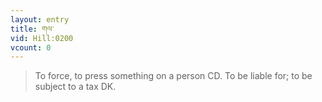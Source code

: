 ```yaml
---
layout: entry
title: གལ་
vid: Hill:0200
vcount: 0
---
```

> To force, to press something on a person CD\. To be liable for; to be subject to a tax DK\.


